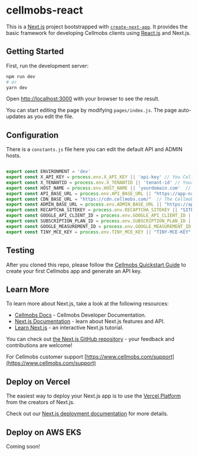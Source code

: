 # cellmobs-react

This is a [Next.js](https://nextjs.org/) project bootstrapped with [`create-next-app`](https://github.com/vercel/next.js/tree/canary/packages/create-next-app). 
It provides the basic framework for developing Cellmobs clients using [React.js](https://reactjs.org/) and Next.js. 

## Getting Started

First, run the development server:

```bash
npm run dev
# or
yarn dev
```

Open [http://localhost:3000](http://localhost:3000) with your browser to see the result.

You can start editing the page by modifying `pages/index.js`. The page auto-updates as you edit the file.

## Configuration

There is a `constants.js` file here you can edit the default API and ADMIN hosts. 

```javascript

export const ENVIRONMENT = 'dev'
export const X_API_KEY = process.env.X_API_KEY || 'api-key' // You Cellmobs API Key
export const X_TENANTID = process.env.X_TENANTID || 'tenant-id' // Your Cellmobs Tenant ID
export const HOST_NAME = process.env.HOST_NAME || 'yourdomain.com'  // Your Application host
export const API_BASE_URL = process.env.API_BASE_URL || "https://app-name.web-dev.cellmobs.com/v1" // Your Cellmobs API host if app-name was the name of your app. 
export const CDN_BASE_URL = "https://cdn.cellmobs.com/"  // The Cellmobs public CDN 
export const ADMIN_BASE_URL = process.env.ADMIN_BASE_URL || "https://app-name.console-dev.cellmobs.com"  // Your Cellmobs App Console host
export const RECAPTCHA_SITEKEY = process.env.RECAPTCHA_SITEKEY || "SITEKEY" // Your Google re-CAPTCHA site key
export const GOOGLE_API_CLIENT_ID = process.env.GOOGLE_API_CLIENT_ID || "" // Your Google API Client ID for Google Sign-In support
export const SUBSCRIPTION_PLAN_ID = process.env.SUBSCRIPTION_PLAN_ID || "646cb7c828a2997484c645e2" // The Cellmobs Subscription your app will use (Optional)
export const GOOGLE_MEASUREMENT_ID = process.env.GOOGLE_MEASUREMENT_ID || "MEASUREMENTID"  // Your Google Analytics Measurement ID
export const TINY_MCE_KEY = process.env.TINY_MCE_KEY || "TINY-MCE-KEY"  // Your TinyMCE key in case you want to support inline editing

```
## Testing

After you cloned this repo, please follow the [Cellmobs Quickstart Guide](https://docs.cellmobs.com/setup/quickstart) to create your first Cellmobs app and generate an API key. 

## Learn More

To learn more about Next.js, take a look at the following resources:

- [Cellmobs Docs](https://docs.cellmobs.com) - Cellmobs Developer Documentation.
- [Next.js Documentation](https://nextjs.org/docs) - learn about Next.js features and API.
- [Learn Next.js](https://nextjs.org/learn) - an interactive Next.js tutorial.

You can check out [the Next.js GitHub repository](https://github.com/vercel/next.js/) - your feedback and contributions are welcome!

For Cellmobs customer support [https://www.cellmobs.com/support](https://www.cellmobs.com/support) 

## Deploy on Vercel

The easiest way to deploy your Next.js app is to use the [Vercel Platform](https://vercel.com/import?utm_medium=default-template&filter=next.js&utm_source=create-next-app&utm_campaign=create-next-app-readme) from the creators of Next.js.

Check out our [Next.js deployment documentation](https://nextjs.org/docs/deployment) for more details.

## Deploy on AWS EKS

Coming soon!
